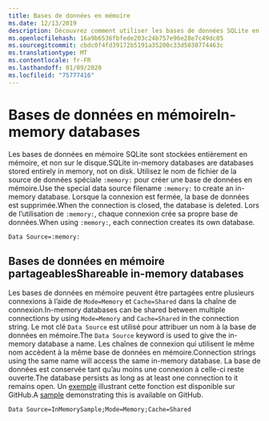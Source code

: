 ```yaml
---
title: Bases de données en mémoire
ms.date: 12/13/2019
description: Découvrez comment utiliser les bases de données SQLite en mémoire.
ms.openlocfilehash: 16a9b6536fbfede203c24b757e96e28e7c49dc05
ms.sourcegitcommit: cbdc0f4fd39172b5191a35200c33d5030774463c
ms.translationtype: MT
ms.contentlocale: fr-FR
ms.lasthandoff: 01/09/2020
ms.locfileid: "75777416"
---
```

# <a name="in-memory-databases"></a><span data-ttu-id="ed70a-103">Bases de données en mémoire</span><span class="sxs-lookup"><span data-stu-id="ed70a-103">In-memory databases</span></span>

<span data-ttu-id="ed70a-104">Les bases de données en mémoire SQLite sont stockées entièrement en mémoire, et non sur le disque.</span><span class="sxs-lookup"><span data-stu-id="ed70a-104">SQLite in-memory databases are databases stored entirely in memory, not on disk.</span></span> <span data-ttu-id="ed70a-105">Utilisez le nom de fichier de la source de données spéciale `:memory:` pour créer une base de données en mémoire.</span><span class="sxs-lookup"><span data-stu-id="ed70a-105">Use the special data source filename `:memory:` to create an in-memory database.</span></span> <span data-ttu-id="ed70a-106">Lorsque la connexion est fermée, la base de données est supprimée.</span><span class="sxs-lookup"><span data-stu-id="ed70a-106">When the connection is closed, the database is deleted.</span></span> <span data-ttu-id="ed70a-107">Lors de l’utilisation de `:memory:`, chaque connexion crée sa propre base de données.</span><span class="sxs-lookup"><span data-stu-id="ed70a-107">When using `:memory:`, each connection creates its own database.</span></span>

```ConnectionString
Data Source=:memory:
```

## <a name="shareable-in-memory-databases"></a><span data-ttu-id="ed70a-108">Bases de données en mémoire partageables</span><span class="sxs-lookup"><span data-stu-id="ed70a-108">Shareable in-memory databases</span></span>

<span data-ttu-id="ed70a-109">Les bases de données en mémoire peuvent être partagées entre plusieurs connexions à l’aide de `Mode=Memory` et `Cache=Shared` dans la chaîne de connexion.</span><span class="sxs-lookup"><span data-stu-id="ed70a-109">In-memory databases can be shared between multiple connections by using `Mode=Memory` and `Cache=Shared` in the connection string.</span></span> <span data-ttu-id="ed70a-110">Le mot clé `Data Source` est utilisé pour attribuer un nom à la base de données en mémoire.</span><span class="sxs-lookup"><span data-stu-id="ed70a-110">The `Data Source` keyword is used to give the in-memory database a name.</span></span> <span data-ttu-id="ed70a-111">Les chaînes de connexion qui utilisent le même nom accèdent à la même base de données en mémoire.</span><span class="sxs-lookup"><span data-stu-id="ed70a-111">Connection strings using the same name will access the same in-memory database.</span></span> <span data-ttu-id="ed70a-112">La base de données est conservée tant qu’au moins une connexion à celle-ci reste ouverte.</span><span class="sxs-lookup"><span data-stu-id="ed70a-112">The database persists as long as at least one connection to it remains open.</span></span> <span data-ttu-id="ed70a-113">Un [exemple](https://github.com/dotnet/samples/blob/master/snippets/standard/data/sqlite/InMemorySample/Program.cs) illustrant cette fonction est disponible sur GitHub.</span><span class="sxs-lookup"><span data-stu-id="ed70a-113">A [sample](https://github.com/dotnet/samples/blob/master/snippets/standard/data/sqlite/InMemorySample/Program.cs) demonstrating this is available on GitHub.</span></span>

```ConnectionString
Data Source=InMemorySample;Mode=Memory;Cache=Shared
```
